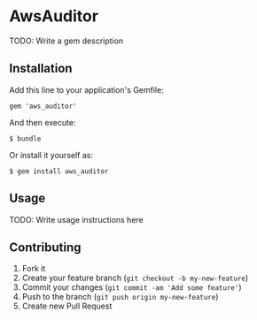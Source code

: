 # AwsAuditor

TODO: Write a gem description

## Installation

Add this line to your application's Gemfile:

    gem 'aws_auditor'

And then execute:

    $ bundle

Or install it yourself as:

    $ gem install aws_auditor

## Usage

TODO: Write usage instructions here

## Contributing

1. Fork it
2. Create your feature branch (`git checkout -b my-new-feature`)
3. Commit your changes (`git commit -am 'Add some feature'`)
4. Push to the branch (`git push origin my-new-feature`)
5. Create new Pull Request
